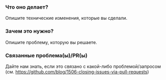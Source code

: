 ### Что оно делает?

Опишите технические изменения, которые вы сделали.

### Зачем это нужно?

Опишите проблему, которую вы решаете.

### Связанные проблема(ы)/PR(ы)

Дайте нам знать, если это связано с какой-либо проблемой/запросом (см. https://github.com/blog/1506-closing-issues-via-pull-requests)
